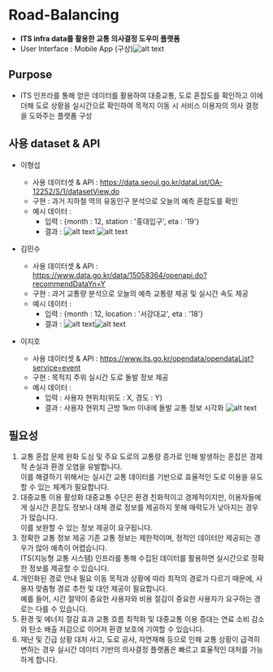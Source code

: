 # Road-Balancing

* **ITS infra data를 활용한 교통 의사결정 도우미 플랫폼**
* User Interface : Mobile App (구상)![alt text](./UI/UI.png)

## Purpose

* ITS 인프라를 통해 얻은 데이터를 활용하여 대중교통, 도로 혼잡도를 확인하고 이에 더해 도로 상황을 실시간으로 확인하여 목적지 이동 시 서비스 이용자의 의사 결정을 도와주는 플랫폼 구성

## 사용 dataset & API

 * 이형섭
   * 사용 데이터셋 & API : https://data.seoul.go.kr/dataList/OA-12252/S/1/datasetView.do
   * 구현 : 과거 지하철 역의 유동인구 분석으로 오늘의 예측 혼잡도를 확인
   * 예시 데이터 : 
     * 입력 : {month : 12, station : '홍대입구', eta : '19'}
     * 결과 :  ![alt text](./images/홍대입구_12월_19-20시_승하차인원.png)
     ![alt text](./images/00_홍대_유동인구.png)
    
 * 김민수
   * 사용 데이터셋 & API : https://www.data.go.kr/data/15058364/openapi.do?recommendDataYn=Y
   * 구현 : 과거 교통량 분석으로 오늘의 예측 교통량 제공 및 실시간 속도 제공
   * 예시 데이터 : 
     * 입력 : {month : 12, location : '서강대교', eta : '18'}
     * 결과 :  ![alt text](./images/서강대교_수요일_18시_통행량.png)![alt text](./images/01_서강대교_통행량.png)
 * 이지호
   * 사용 데이터셋 & API : https://www.its.go.kr/opendata/opendataList?service=event
   * 구현 : 목적지 주위 실시간 도로 돌발 정보 제공
   * 예시 데이터 : 
     * 입력 : 사용자 현위치(위도 : X, 경도 : Y)
     * 결과 :  사용자 현위치 근방 1km 이내에 돌발 교통 정보 시각화
     ![alt text](./images/02_돌발교통정보.png)


## 필요성

1. 교통 혼잡 문제 완화
도심 및 주요 도로의 교통량 증가로 인해 발생하는 혼잡은 경제적 손실과 환경 오염을 유발합니다. 
</br>이를 해결하기 위해서는 실시간 교통 데이터를 기반으로 효율적인 도로 이용을 유도할 수 있는 체계가 필요합니다.
2. 대중교통 이용 활성화
대중교통 수단은 환경 친화적이고 경제적이지만, 이용자들에게 실시간 혼잡도 정보나 대체 경로 정보를 제공하지 못해 매력도가 낮아지는 경우가 많습니다. 
</br>이를 보완할 수 있는 정보 제공이 요구됩니다.
3. 정확한 교통 정보 제공
기존 교통 정보는 제한적이며, 정적인 데이터만 제공되는 경우가 많아 예측이 어렵습니다. 
</br>ITS(지능형 교통 시스템) 인프라를 통해 수집된 데이터를 활용하면 실시간으로 정확한 정보를 제공할 수 있습니다.
4. 개인화된 경로 안내 필요
이동 목적과 상황에 따라 최적의 경로가 다르기 때문에, 사용자 맞춤형 경로 추천 및 대안 제공이 필요합니다. 
</br>예를 들어, 시간 절약이 중요한 사용자와 비용 절감이 중요한 사용자가 요구하는 경로는 다를 수 있습니다.
5. 환경 및 에너지 절감 효과
교통 흐름 최적화 및 대중교통 이용 증대는 연료 소비 감소와 탄소 배출 저감으로 이어져 환경 보호에 기여할 수 있습니다.
1. 재난 및 긴급 상황 대처
사고, 도로 공사, 자연재해 등으로 인해 교통 상황이 급격히 변하는 경우 실시간 데이터 기반의 의사결정 플랫폼은 빠르고 효율적인 대처를 가능하게 합니다.


